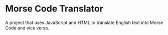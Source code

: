 # Morse Code Translator

A project that uses JavaScript and HTML to translate English text into Morse Code and vice versa.
